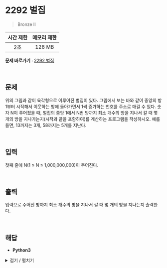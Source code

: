 # 2292 벌집
> Bronze II

|시간 제한|메모리 제한|
|:---:|:---:|
|2초|128 MB|

**문제 바로가기** : [2292 벌집](https://www.acmicpc.net/problem/2292 "2292 벌집")

</br>

## 문제
위의 그림과 같이 육각형으로 이루어진 벌집이 있다. 그림에서 보는 바와 같이 중앙의 방 1부터 시작해서 이웃하는 방에 돌아가면서 1씩 증가하는 번호를 주소로 매길 수 있다. 숫자 N이 주어졌을 때, 벌집의 중앙 1에서 N번 방까지 최소 개수의 방을 지나서 갈 때 몇 개의 방을 지나가는지(시작과 끝을 포함하여)를 계산하는 프로그램을 작성하시오. 예를 들면, 13까지는 3개, 58까지는 5개를 지난다.

</br>

## 입력
첫째 줄에 N(1 ≤ N ≤ 1,000,000,000)이 주어진다.

</br>

## 출력
입력으로 주어진 방까지 최소 개수의 방을 지나서 갈 때 몇 개의 방을 지나는지 출력한다.

</br>

## 해답
- **Python3**
<details>
<summary>접기 / 펼치기</summary>
<div markdown="1">

```py
n = int(input())

answer = 1
mul = 1
while n > 1:
    n -= 6 * mul
    mul += 1
    answer += 1
print(answer)
```

</div>
</details>